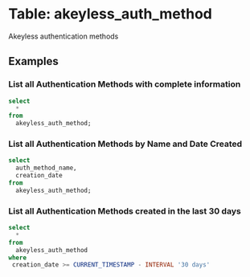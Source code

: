 # Table: akeyless_auth_method

Akeyless authentication methods

## Examples

### List all Authentication Methods with complete information

```sql
select
  *
from
  akeyless_auth_method;
```

### List all Authentication Methods by Name and Date Created

```sql
select
  auth_method_name,
  creation_date
from
  akeyless_auth_method;
```

### List all Authentication Methods created in the last 30 days

```sql
select
  *
from
  akeyless_auth_method
where
 creation_date >= CURRENT_TIMESTAMP - INTERVAL '30 days'
```
